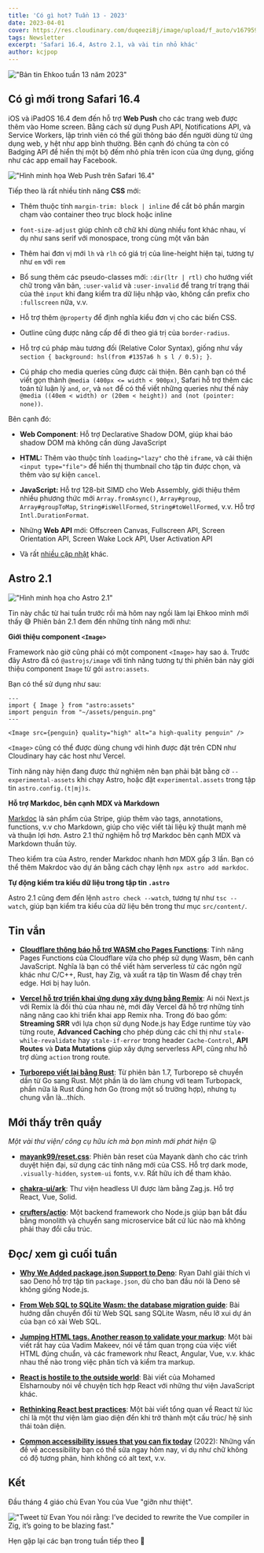 ```yaml
---
title: 'Có gì hot? Tuần 13 - 2023'
date: 2023-04-01
cover: https://res.cloudinary.com/duqeezi8j/image/upload/f_auto/v1679593392/ehkoo/newsletters/w13-2023.png
tags: Newsletter
excerpt: 'Safari 16.4, Astro 2.1, và vài tin nhỏ khác'
author: kcjpop
---
```


!["Bản tin Ehkoo tuần 13 năm 2023"](https://res.cloudinary.com/duqeezi8j/image/upload/f_auto/v1679593392/ehkoo/newsletters/w13-2023.png)

## Có gì mới trong Safari 16.4

iOS và iPadOS 16.4 đem đến hỗ trợ **Web Push** cho các trang web được thêm vào Home screen. Bằng cách sử dụng Push API, Notifications API, và Service Workers, lập trình viên có thể gửi thông báo đến người dùng từ ứng dụng web, y hệt như app bình thường. Bên cạnh đó chúng ta còn có Badging API để hiển thị một bộ đếm nhỏ phía trên icon của ứng dụng, giống như các app email hay Facebook.

!["Hình minh họa Web Push trên Safari 16.4"](https://res.cloudinary.com/duqeezi8j/image/upload/f_auto/v1680416275/ehkoo/Web_Push_on_iOS.png)

Tiếp theo là rất nhiều tính năng **CSS** mới:

- Thêm thuộc tính `margin-trim: block | inline` để cắt bỏ phần margin chạm vào container theo trục block hoặc inline

- `font-size-adjust` giúp chỉnh cỡ chữ khi dùng nhiều font khác nhau, ví dụ như sans serif với monospace, trong cùng một văn bản

- Thêm hai đơn vị mới `lh` và `rlh` có giá trị của line-height hiện tại, tương tự như `em` với `rem`

- Bổ sung thêm các pseudo-classes mới: `:dir(ltr | rtl)` cho hướng viết chữ trong văn bản, `:user-valid` và `:user-invalid` để trang trí trạng thái của thẻ `input` khi đang kiểm tra dữ liệu nhập vào, không cần prefix cho `:fullscreen` nữa, v.v.

- Hỗ trợ thêm `@property` để định nghĩa kiểu đơn vị cho các biến CSS.

- Outline cũng được nâng cấp để đi theo giá trị của `border-radius`.

- Hỗ trợ cú pháp màu tương đối (Relative Color Syntax), giống như vầy `section { background: hsl(from #1357a6 h s l / 0.5); }`.

- Cú pháp cho media queries cũng được cải thiện. Bên cạnh bạn có thể viết gọn thành `@media (400px <= width < 900px)`, Safari hỗ trợ thêm các toán tử luận lý `and`, `or`, và `not` để có thể viết những queries như thế này `@media ((40em < width) or (20em < height)) and (not (pointer: none))`.

Bên cạnh đó:

- **Web Component**: Hỗ trợ Declarative Shadow DOM, giúp khai báo shadow DOM mà không cần dùng JavaScript

- **HTML:** Thêm vào thuộc tính `loading="lazy"` cho thẻ `iframe`, và cải thiện `<input type="file">` để hiển thị thumbnail cho tập tin được chọn, và thêm vào sự kiện `cancel`.

- **JavaScript:** Hỗ trợ 128-bit SIMD cho Web Assembly, giới thiệu thêm nhiều phương thức mới `Array.fromAsync()`, `Array#group`, `Array#groupToMap`, `String#isWellFormed`, `String#toWellFormed`, v.v. Hỗ trợ `Intl.DurationFormat`.

- Những **Web API** mới: Offscreen Canvas, Fullscreen API, Screen Orientation API, Screen Wake Lock API, User Activation API

- Và rất [nhiều cập nhật](https://webkit.org/blog/13966/webkit-features-in-safari-16-4/) khác.

## Astro 2.1

!["Hình minh họa cho Astro 2.1"](https://res.cloudinary.com/duqeezi8j/image/upload/v1680416334/ehkoo/blog-hero-2_1-release.b5ed3921.webp)

Tin này chắc từ hai tuần trước rồi mà hôm nay ngồi làm lại Ehkoo mình mới thấy 😅 Phiên bản 2.1 đem đến những tính năng mới như:

**Giới thiệu component `<Image>`**

Framework nào giờ cũng phải có một component `<Image>` hay sao á. Trước đây Astro đã có `@astrojs/image` với tính năng tương tự thì phiên bản này giới thiệu component `Image` từ gói `astro:assets`.

Bạn có thể sử dụng như sau:

```astro
---
import { Image } from "astro:assets"
import penguin from "~/assets/penguin.png"
---

<Image src={penguin} quality="high" alt="a high-quality penguin" />
```

`<Image>` cũng có thể được dùng chung với hình được đặt trên CDN như Cloudinary hay các host như Vercel.

Tính năng này hiện đang được thử nghiệm nên bạn phải bật bằng cờ `--experimental-assets` khi chạy Astro, hoặc đặt `experimental.assets` trong tập tin `astro.config.(t|mj)s`.

**Hỗ trợ Markdoc, bên cạnh MDX và Markdown**

[Markdoc](https://markdoc.dev/) là sản phẩm của Stripe, giúp thêm vào tags, annotations, functions, v.v cho Markdown, giúp cho việc viết tài liệu kỹ thuật mạnh mẽ và thuận lợi hơn. Astro 2.1 thử nghiệm hỗ trợ Markdoc bên cạnh MDX và Markdown thuần túy.

Theo kiểm tra của Astro, render Markdoc nhanh hơn MDX gấp 3 lần. Bạn có thể thêm Makrdoc vào dự án bằng cách chạy lệnh `npx astro add markdoc`.

**Tự động kiểm tra kiểu dữ liệu trong tập tin `.astro`**

Astro 2.1 cũng đem đến lệnh `astro check --watch`, tương tự như `tsc --watch`, giúp bạn kiểm tra kiểu của dữ liệu bên trong thư mục `src/content/`.

## Tin vắn

- [**Cloudflare thông báo hỗ trợ WASM cho Pages Functions**](https://blog.cloudflare.com/pages-functions-with-webassembly/): Tính năng Pages Functions của Cloudflare vừa cho phép sử dụng Wasm, bên cạnh JavaScript. Nghĩa là bạn có thể viết hàm serverless từ các ngôn ngữ khác như C/C++, Rust, hay Zig, và xuất ra tập tin Wasm để chạy trên edge. Hơi bị hay luôn.

- [**Vercel hỗ trợ triển khai ứng dụng xây dựng bằng Remix**](https://vercel.com/blog/vercel-remix-integration-with-edge-functions-support): Ai nói Next.js với Remix là đối thủ của nhau nè, mới đây Vercel đã hỗ trợ những tính năng nâng cao khi triển khai app Remix nha. Trong đó bao gồm: **Streaming SRR** với lựa chọn sử dụng Node.js hay Edge runtime tùy vào từng route, **Advanced Caching** cho phép dùng các chỉ thị như `stale-while-revalidate` hay `stale-if-error` trong header `Cache-Control`, **API Routes** và **Data Mutations** giúp xây dựng serverless API, cũng như hỗ trợ dùng `action` trong route.

- [**Turborepo viết lại bằng Rust**](https://vercel.com/blog/turborepo-migration-go-rust): Từ phiên bản 1.7, Turborepo sẽ chuyển dần từ Go sang Rust. Một phần là do làm chung với team Turbopack, phần nữa là Rust đúng hơn Go (trong một số trường hợp), nhưng tụ chung vẫn là…thích.

## Mới thấy trên quầy

_Một vài thư viện/ công cụ hữu ích mà bọn mình mới phát hiện_ 😛

- [**mayank99/reset.css**](https://github.com/mayank99/reset.css): Phiên bản reset của Mayank dành cho các trình duyệt hiện đại, sử dụng các tính năng mới của CSS. Hỗ trợ dark mode, `.visually-hidden`, `system-ui` fonts, v.v. Rất hữu ích để tham khảo.

- [**chakra-ui/ark**](https://github.com/chakra-ui/ark): Thư viện headless UI được làm bằng Zag.js. Hỗ trợ React, Vue, Solid.

- [**crufters/actio**](https://github.com/crufters/actio): Một backend framework cho Node.js giúp bạn bắt đầu bằng monolith và chuyển sang microservice bất cứ lúc nào mà không phải thay đổi cấu trúc.

## Đọc/ xem gì cuối tuần

- [**Why We Added package.json Support to Deno**](https://deno.com/blog/package-json-support): Ryan Dahl giải thích vì sao Deno hỗ trợ tập tin `package.json`, dù cho ban đầu nói là Deno sẽ không giống Node.js.

- [**From Web SQL to SQLite Wasm: the database migration guide**](https://developer.chrome.com/blog/from-web-sql-to-sqlite-wasm/): Bài hướng dẫn chuyển đổi từ Web SQL sang SQLite Wasm, nếu lỡ xui dự án của bạn có xài Web SQL.

- [**Jumping HTML tags. Another reason to validate your markup**](https://pepelsbey.dev/articles/jumping-html-tags/): Một bài viết rất hay của Vadim Makeev, nói về tầm quan trọng của việc viết HTML đúng chuẩn, và các framework như React, Angular, Vue, v.v. khác nhau thế nào trong việc phân tích và kiểm tra markup.

- [**React is hostile to the outside world**](https://sharno.substack.com/p/react-is-hostile-to-the-outside-world): Bài viết của Mohamed Elsharnouby nói về chuyện tích hợp React với những thư viện JavaScript khác.

- [**Rethinking React best practices**](https://frontendmastery.com/posts/rethinking-react-best-practices/): Một bài viết tổng quan về React từ lúc chỉ là một thư viện làm giao diện đến khi trở thành một cấu trúc/ hệ sinh thái toàn diện.

- [**Common accessibility issues that you can fix today**](https://hidde.blog/common-a11y-issues/) (2022): Những vấn đề về accessibility bạn có thể sửa ngay hôm nay, ví dụ như chữ không có độ tương phản, hình không có alt text, v.v.

## Kết

Đầu tháng 4 giáo chủ Evan You của Vue "giỡn như thiệt".

!["Tweet từ Evan You nói rằng: I’ve decided to rewrite the Vue compiler in Zig, it’s going to be blazing fast."](https://res.cloudinary.com/duqeezi8j/image/upload/f_auto/v1680416594/ehkoo/evan-you-1-4.png)

Hẹn gặp lại các bạn trong tuần tiếp theo 👋
